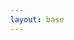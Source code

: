 ```yaml
---
layout: base
---
```

<link rel="stylesheet" href="//cdnjs.cloudflare.com/ajax/libs/leaflet/0.7.5/leaflet.css">
<style>
  html, body { height: 100%; margin: 0 }
  ul { margin: 0 }
  #map { position: absolute; top: 0; bottom: 0; left: 0; right: 0 }
  .leaflet-container .leaflet-control-attribution a { color: #557b8a }
  .place {
    margin-left: -10px !important;
    margin-top: -10px !important;
    border-left: 10px solid transparent;
    border-right: 10px solid transparent;
    border-top: 10px solid rgba(72, 47, 30, 0.71);
  }
  .place p {
    background: rgba(72, 47, 30, 0.71);
    overflow: hidden; position: absolute; left: -10px; bottom: 10px; margin: 0;
    padding: 5px 10px; font-size: 16px;
  }
  .place p a { display: block; color: white; text-decoration: none }
</style>

<div id="map"></div>

<script src="//cdnjs.cloudflare.com/ajax/libs/leaflet/0.7.5/leaflet.js"></script>
<script src="//cdnjs.cloudflare.com/ajax/libs/babel-core/5.8.23/browser.min.js"></script>
<script>
var map = L.map('map')

L.tileLayer('http://{s}.basemaps.cartocdn.com/light_all/{z}/{x}/{y}.png', {
  attribution: '&copy; <a href="http://www.openstreetmap.org/copyright">OpenStreetMap</a> contributors, &copy; <a href="http://cartodb.com/attributions">CartoDB</a>'
}).addTo(map)

var data = {
  'type': 'FeatureCollection',
  'features': [
    {% for page in site.pages %}
      {% if page.brand %}
        {
          type: 'Feature',
          geometry: {
            type: 'Point',
            coordinates: [{{ page.coordinates[1] }}, {{ page.coordinates[0] }}],
          },
          properties: {
            url: '{{ site.base_url }}{{ page.url | split:".html" }}',
            brand: '{{ page.brand }}',
          }
        },
      {% endif %}
    {% endfor %}
  ],
}

var layer = L.geoJson(data, {
  pointToLayer: function(feature, latLng) {
    var myIcon = L.divIcon({
      html: '<p><a href="' + feature.properties.url + '">' + feature.properties.brand + '</a></p>',
      className: 'place',
      iconSize: [0, 0],
    })
    return L.marker(latLng, {icon: myIcon})
  },
}).addTo(map)
map.fitBounds(layer.getBounds(), {padding: [50, 50]})
</script>
